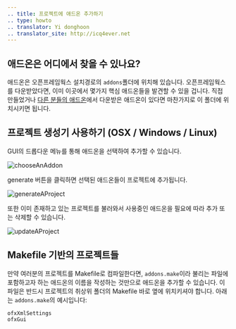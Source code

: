 ```yaml
---
.. title: 프로젝트에 애드온 추가하기
.. type: howto
.. translator: Yi donghoon
.. translator_site: http://icq4ever.net
---
```


## 애드온은 어디에서 찾을 수 있나요?

애드온은 오픈프레임웍스 설치경로의 ```addons```폴더에 위치해 있습니다. 오픈프레임웍스를 다운받았다면, 이미 이곳에서 몇가지 핵심 애드온들을 발견할 수 있을 겁니다. 직접 만들었거나 [다른 분들의 애드온](http://ofxaddons.com/)에서 다운받은 애드온이 있다면 마찬가지로 이 폴더에 위치시키면 됩니다.

## 프로젝트 생성기 사용하기 (OSX / Windows / Linux)

GUI의 드롭다운 메뉴를 통해 애드온을 선택하여 추가할 수 있습니다.

![chooseAnAddon](chooseAnAddon.png)

generate 버튼을 클릭하면 선택된 애드온들이 프로젝트에 추가됩니다.

![generateAProject](generateAProject.png)

또한 이미 존재하고 있는 프로젝트를 불러와서 사용중인 애드온을 필요에 따라 추가 또는 삭제할 수 있습니다. 

![updateAProject](updateAProject.png)

## Makefile 기반의 프로젝트들

만약 여러분의 프로젝트를 Makefile로 컴파일한다면, ```addons.make```이라 불리는 파일에 포함하고자 하는 애드온의 이름을 작성하는 것만으로 애드온을 추가할 수 있습니다. 이 파일은 반드시 프로젝트의 취상위 폴더의 Makefile 바로 옆에 위치키셔야 합니다. 아래는 ```addons.make```의 예시입니다:

```
ofxXmlSettings
ofxGui
```